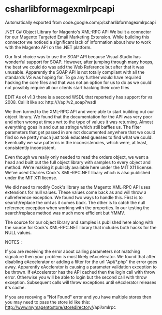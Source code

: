 # csharlibformagexmlrpcapi
Automatically exported from code.google.com/p/csharlibformagexmlrpcapi

.NET C# Object Library for Magento's XML-RPC API
We built a connector for our Magento Targeted Email Marketing Extension. While building this connector we noticed a significant lack of information about how to work with the Magento API on the .NET platform.

Our first choice was to use the SOAP API because Visual Studio has wonderful support for SOAP. However, after jumping through many hoops, the best we could do was add the Web Reference but after that it was unusable. Apparently the SOAP API is not totally compliant with all the standards VS was hoping for. To go any further would have required hacking the core files and that was not an option for us to do as we could not possibly require all our clients start hacking their core files.

EDIT As of v1.3 there is a second WSDL that reportedly has support for vs 2008. Call it like so: http://<host>/<magento>/api/v2_soap?wsdl

We then turned to the XML-RPC API and were able to start building out our object library. We found that the documentation for the API was very poor and often wrong at times wrt to the type of values it was returning. Almost everything goes in and out as strings which still baffles us. The filter parameters that get passed in are not documented anywhere that we could find so we pretty much just took educated guesses to find what we could. Eventually we saw patterns in the inconsistencies, which were, at least, consistently inconsistent.

Even though we really only needed to read the orders object, we went a head and built out the full object library with samples to every object and method. We're making it publicly available here under the MIT X11 license. We've used Charles Cook's XML-RPC.NET libary which is also published under the MIT X11 license.

We did need to modify Cook's library as the Magento XML-RPC API uses extensions for null values. These values come back as <nil /> and will throw a nullreference exception. We found two ways to handle this. First is to search/replace the xml as it comes back. The other is to catch the null reference exception when working with the properties. In our testing the search/replace method was much more efficient but YMMV.

The source for our object library and samples is published here along with the source for Cook's XML-RPC.NET library that includes both hacks for the NULL values.

NOTES :

If you are receiving the error about calling parameters not matching signature then your problem is most likely eAccelerator. We found that after disabling eAccelerator or adding a filter for the url "Api/*.php" the error goes away. Apparently eAcclerator is causing a parameter validation exception to be thrown. If eAccelerator has the API cached then the login call with throw error. Otherwise you will be able to login but the second call with throw exception. Subsequent calls will throw exceptions until eAcclerator releases it's cache.

If you are receving a "Not Found" error and you have multiple stores then you may need to pass the store id like this: http://www.mymagentostore/storedirectory/<storeid>/api/xmlrpc
